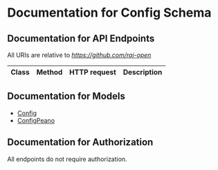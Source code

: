# Documentation for Config Schema

<a name="documentation-for-api-endpoints"></a>
## Documentation for API Endpoints

All URIs are relative to *https://github.com/raj-open*

Class | Method | HTTP request | Description
------------ | ------------- | ------------- | -------------


<a name="documentation-for-models"></a>
## Documentation for Models

 - [Config](.//Models/Config.md)
 - [ConfigPeano](.//Models/ConfigPeano.md)


<a name="documentation-for-authorization"></a>
## Documentation for Authorization

All endpoints do not require authorization.

